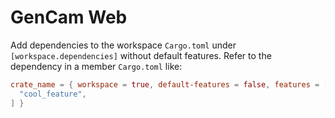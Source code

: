 # GenCam Web
Add dependencies to the workspace `Cargo.toml` under `[workspace.dependencies]` without default features.
Refer to the dependency in a member `Cargo.toml` like:
```toml
crate_name = { workspace = true, default-features = false, features = [
  "cool_feature",
] }
```